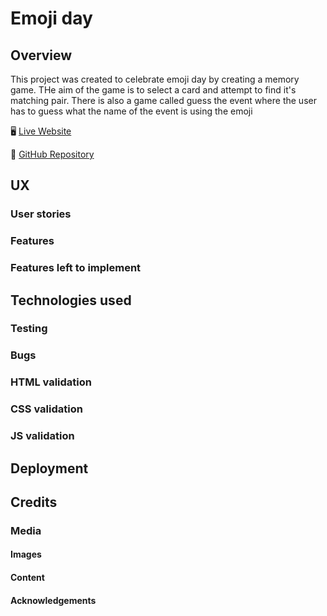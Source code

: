 # Emoji day

## Overview

This project was created to celebrate emoji day by creating a memory game. THe aim of the game is to select a card and attempt to find it's matching pair. There is also a game called guess the event where the user has to guess what the name of the event is using the emoji

:desktop_computer: [Live Website](https://datonex.github.io/emoji-hackathon/)

:open_file_folder: [GitHub Repository](https://github.com/datonex/emoji-hackathon)

## UX

### User stories

### Features

### Features left to implement

## Technologies used

### Testing

### Bugs

### HTML validation

### CSS validation

### JS validation

## Deployment

## Credits

### Media

#### Images

#### Content

#### Acknowledgements
